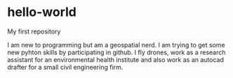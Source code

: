 # hello-world
My first repository

I am new to programming but am a geospatial nerd. I am trying to get some new pyhton skills by participating in github. I fly drones, work as a research assistant for an environmental health institute and also work as an autocad drafter for a small civil engineering firm.
